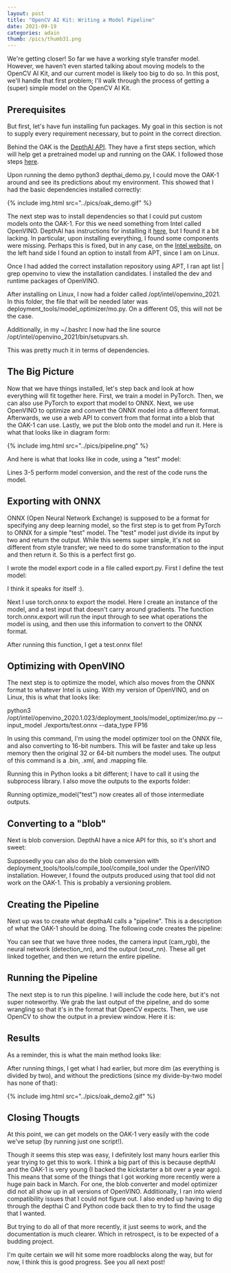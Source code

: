 ```yaml
---
layout: post
title: "OpenCV AI Kit: Writing a Model Pipeline"
date: 2021-09-19
categories: adain
thumb: /pics/thumb31.png
---
```



We're getting closer! So far we have a working style transfer model. However, we haven’t even started talking about moving models to the OpenCV AI Kit, and our current model is likely too big to do so. In this post, we'll handle that first problem; I'll walk through the process of getting a (super) simple model on the OpenCV AI Kit.

## Prerequisites

But first, let's have fun installing fun packages. My goal in this section is not to supply every requirement necessary, but to point in the correct direction.

Behind the OAK is the [DepthAI API](https://docs.luxonis.com/en/latest/). They have a first steps section, which will help get a pretrained model up and running on the OAK. I followed those steps [here](https://docs.luxonis.com/en/latest/pages/tutorials/first_steps/).

Upon running the demo <span class="code">python3 depthai_demo.py</span>, I could move the OAK-1 around and see its predictions about my environment. This showed that I had the basic dependencies installed correctly:

{% include img.html src="../pics/oak_demo.gif" %}

The next step was to install dependencies so that I could put custom models onto the OAK-1. For this we need something from Intel called OpenVINO. DepthAI has instructions for installing it [here](https://docs.luxonis.com/en/latest/pages/tutorials/local_convert_openvino/), but I found it a bit lacking. In particular, upon installing everything, I found some components were missing. Perhaps this is fixed, but in any case, on the [Intel website](https://docs.openvinotoolkit.org/latest/openvino_docs_install_guides_installing_openvino_linux.html), on the left hand side I found an option to install from APT, since I am on Linux.

Once I had added the correct installation repository using APT, I ran <span class="code">apt list | grep openvino</span> to view the installation candidates. I installed the <span class="code">dev</span> and <span class="code">runtime</span> packages of OpenVINO.

After installing on Linux, I now had a folder called <span class="code">/opt/intel/openvino_2021</span>. In this folder, the file that will be needed later was <span class="code">deployment_tools/model_optimizer/mo.py</span>. On a different OS, this will not be the case.

Additionally, in my <span class="code">~/.bashrc</span> I now had the line <span class="code">source /opt/intel/openvino_2021/bin/setupvars.sh</span>.

This was pretty much it in terms of dependencies.


## The Big Picture

Now that we have things installed, let's step back and look at how everything will fit together here. First, we train a model in PyTorch. Then, we can also use PyTorch to export that model to ONNX. Next, we use OpenVINO to optimize and convert the ONNX model into a different format. Afterwards, we use a web API to convert from that format into a blob that the OAK-1 can use. Lastly, we put the blob onto the model and run it. Here is what that looks like in diagram form:

{% include img.html src="../pics/pipeline.png" %}

And here is what that looks like in code, using a "test" model:

<script src="https://gist.github.com/J3698/33b9c00de822d8b5d5585cbe2a1867e8.js"></script>

Lines 3-5 perform model conversion, and the rest of the code runs the model.

## Exporting with ONNX

ONNX (Open Neural Network Exchange) is supposed to be a format for specifying any deep learning model, so the first step is to get from PyTorch to ONNX for a simple "test" model.  The "test" model just divide its input by two and return the output. While this seems super simple, it's not so different from style transfer; we need to do some transformation to the input and then return it. So this is a perfect first go.

I wrote the model export code in a file called <span class="code">export.py</span>. First I define the test model:

<script src="https://gist.github.com/J3698/e883a1e94069244c1341d8308726bde9.js"></script>

I think it speaks for itself :).

Next I use <span class="code">torch.onnx</span> to export the model. Here I create an instance of the model, and a test input that doesn't carry around gradients. The function <span class="code">torch.onnx.export</span> will run the input through to see what operations the model is using, and then use this information to convert to the ONNX format.

<script src="https://gist.github.com/J3698/04a01d11338cde5a0dd728886fcccfc1.js"></script>

After running this function, I get a <span class="code">test.onnx</span> file!

## Optimizing with OpenVINO

The next step is to optimize the model, which also moves from the ONNX format to whatever Intel is using. With my version of OpenVINO, and on Linux, this is what that looks like:

<div class="code"> python3 /opt/intel/openvino_2020.1.023/deployment_tools/model_optimizer/mo.py --input_model ./exports/test.onnx --data_type FP16
</div>

In  using this command, I'm using the model optimizer tool on the ONNX file, and also converting to 16-bit numbers. This will be faster and take up less memory then the original 32 or 64-bit numbers the model uses. The output of this command is a <span class="code">.bin</span>, <span class="code">.xml</span>, and <span class="code">.mapping</span> file.

Running this in Python looks a bit different; I have to call it using the subprocess library. I also move the outputs to the exports folder:

<script src="https://gist.github.com/J3698/3b6d70fc766549785a62e89a777de888.js"></script>

Running <span class="code">optimize_model("test")</span> now creates all of those intermediate outputs.

## Converting to a "blob"

Next is blob conversion. DepthAI have a nice API for this, so it's short and sweet:

<script src="https://gist.github.com/J3698/3cda3da3187dc1717dd2e37cdaaf8b12.js"></script>

Supposedly you can also do the blob conversion with <span class="code">deployment_tools/tools/compile_tool/compile_tool</span> under the OpenVINO installation. However, I found the outputs produced using that tool did not work on the OAK-1. This is probably a versioning problem.


## Creating the Pipeline

Next up was to create what depthaAI calls a "pipeline". This is a description of what the OAK-1 should be doing. The following code creates the pipeline:

<script src="https://gist.github.com/J3698/8139e8b8b1bf8a1fee6f9f4dcbdee031.js"></script>

You can see that we have three nodes, the camera input (cam_rgb), the neural network (detection_nn), and the output (xout_nn). These all get linked together, and then we return the entire pipeline.

## Running the Pipeline

The next step is to run this pipeline. I will include the code here, but it's not super noteworthy. We grab the last output of the pipeline, and do some wrangling so that it's in the format that OpenCV expects. Then, we use OpenCV to show the output in a preview window. Here it is:

<script src="https://gist.github.com/J3698/f14cebd835e7370c74fd88b881e74385.js"></script>

## Results

As a reminder, this is what the main method looks like:

<script src="https://gist.github.com/J3698/33b9c00de822d8b5d5585cbe2a1867e8.js"></script>

After running things, I get what I had earlier, but more dim (as everything is divided by two), and without the predictions (since my divide-by-two model has none of that):

{% include img.html src="../pics/oak_demo2.gif" %}


## Closing Thougts

At this point, we can get models on the OAK-1 very easily with the code we've setup (by running just one script!).

Though it seems this step was easy, I definitely lost many hours earlier this year trying to get this to work. I think a big part of this is because depthAI and the OAK-1 is very young (I backed the kickstarter a bit over a year ago). This means that some of the things that I got working more recently were a huge pain back in March. For one, the blob converter and model optimizer did not all show up in all versions of OpenVINO. Additionally, I ran into wierd compatibility issues that I could not figure out. I also ended up having to dig through the depthai C and Python code back then to try to find the usage that I wanted.

But trying to do all of that more recently, it just seems to work, and the documentation is much clearer. Which in retrospect, is to be expected of a budding project.

I'm quite certain we will hit some more roadblocks along the way, but for now, I think this is good progress. See you all next post!
